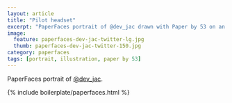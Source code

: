 ```yaml
---
layout: article
title: "Pilot headset"
excerpt: "PaperFaces portrait of @dev_jac drawn with Paper by 53 on an iPad."
image: 
  feature: paperfaces-dev-jac-twitter-lg.jpg
  thumb: paperfaces-dev-jac-twitter-150.jpg
category: paperfaces
tags: [portrait, illustration, paper by 53]
---
```


PaperFaces portrait of [@dev_jac](http://twitter.com/dev_jac).

{% include boilerplate/paperfaces.html %}